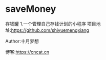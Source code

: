 # saveMoney
存钱罐
1.一个管理自己存钱计划的小程序
项目地址:https://github.com/shiyuemengxiang

Author:十月梦想

博客:https://cncat.cn
